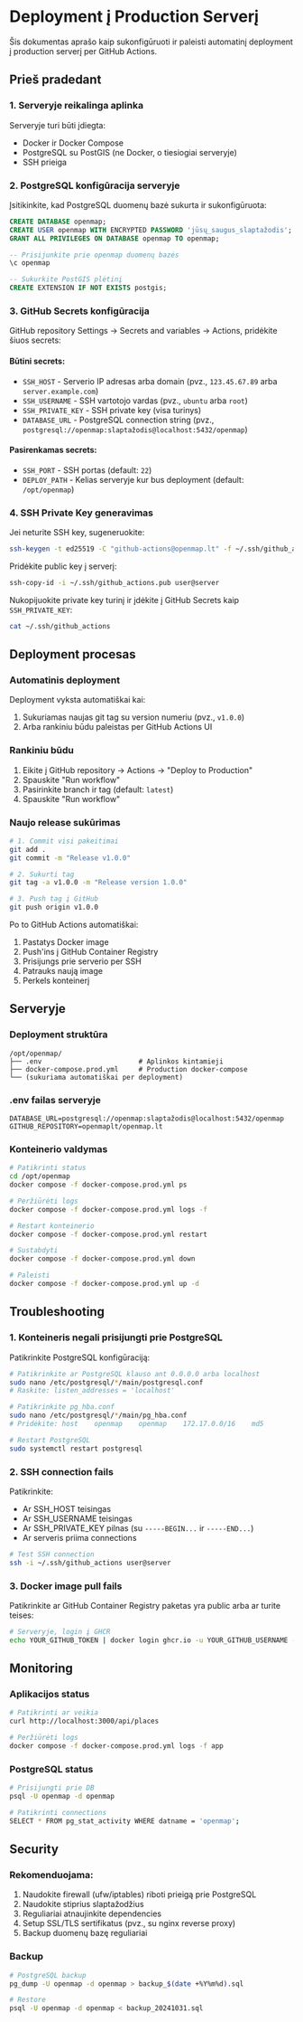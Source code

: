 # Deployment į Production Serverį

Šis dokumentas aprašo kaip sukonfigūruoti ir paleisti automatinį deployment į production serverį per GitHub Actions.

## Prieš pradedant

### 1. Serveryje reikalinga aplinka

Serveryje turi būti įdiegta:
- Docker ir Docker Compose
- PostgreSQL su PostGIS (ne Docker, o tiesiogiai serveryje)
- SSH prieiga

### 2. PostgreSQL konfigūracija serveryje

Įsitikinkite, kad PostgreSQL duomenų bazė sukurta ir sukonfigūruota:

```sql
CREATE DATABASE openmap;
CREATE USER openmap WITH ENCRYPTED PASSWORD 'jūsų_saugus_slaptažodis';
GRANT ALL PRIVILEGES ON DATABASE openmap TO openmap;

-- Prisijunkite prie openmap duomenų bazės
\c openmap

-- Sukurkite PostGIS plėtinį
CREATE EXTENSION IF NOT EXISTS postgis;
```

### 3. GitHub Secrets konfigūracija

GitHub repository Settings → Secrets and variables → Actions, pridėkite šiuos secrets:

#### Būtini secrets:
- `SSH_HOST` - Serverio IP adresas arba domain (pvz., `123.45.67.89` arba `server.example.com`)
- `SSH_USERNAME` - SSH vartotojo vardas (pvz., `ubuntu` arba `root`)
- `SSH_PRIVATE_KEY` - SSH private key (visa turinys)
- `DATABASE_URL` - PostgreSQL connection string (pvz., `postgresql://openmap:slaptažodis@localhost:5432/openmap`)

#### Pasirenkamas secrets:
- `SSH_PORT` - SSH portas (default: `22`)
- `DEPLOY_PATH` - Kelias serveryje kur bus deployment (default: `/opt/openmap`)

### 4. SSH Private Key generavimas

Jei neturite SSH key, sugeneruokite:

```bash
ssh-keygen -t ed25519 -C "github-actions@openmap.lt" -f ~/.ssh/github_actions
```

Pridėkite public key į serverį:

```bash
ssh-copy-id -i ~/.ssh/github_actions.pub user@server
```

Nukopijuokite private key turinį ir įdėkite į GitHub Secrets kaip `SSH_PRIVATE_KEY`:

```bash
cat ~/.ssh/github_actions
```

## Deployment procesas

### Automatinis deployment

Deployment vyksta automatiškai kai:
1. Sukuriamas naujas git tag su version numeriu (pvz., `v1.0.0`)
2. Arba rankiniu būdu paleistas per GitHub Actions UI

### Rankiniu būdu

1. Eikite į GitHub repository → Actions → "Deploy to Production"
2. Spauskite "Run workflow"
3. Pasirinkite branch ir tag (default: `latest`)
4. Spauskite "Run workflow"

### Naujo release sukūrimas

```bash
# 1. Commit visi pakeitimai
git add .
git commit -m "Release v1.0.0"

# 2. Sukurti tag
git tag -a v1.0.0 -m "Release version 1.0.0"

# 3. Push tag į GitHub
git push origin v1.0.0
```

Po to GitHub Actions automatiškai:
1. Pastatys Docker image
2. Push'ins į GitHub Container Registry
3. Prisijungs prie serverio per SSH
4. Patrauks naują image
5. Perkels konteinerį

## Serveryje

### Deployment struktūra

```
/opt/openmap/
├── .env                        # Aplinkos kintamieji
├── docker-compose.prod.yml     # Production docker-compose
└── (sukuriama automatiškai per deployment)
```

### .env failas serveryje

```env
DATABASE_URL=postgresql://openmap:slaptažodis@localhost:5432/openmap
GITHUB_REPOSITORY=openmaplt/openmap.lt
```

### Konteinerio valdymas

```bash
# Patikrinti status
cd /opt/openmap
docker compose -f docker-compose.prod.yml ps

# Peržiūrėti logs
docker compose -f docker-compose.prod.yml logs -f

# Restart konteinerio
docker compose -f docker-compose.prod.yml restart

# Sustabdyti
docker compose -f docker-compose.prod.yml down

# Paleisti
docker compose -f docker-compose.prod.yml up -d
```

## Troubleshooting

### 1. Konteineris negali prisijungti prie PostgreSQL

Patikrinkite PostgreSQL konfigūraciją:

```bash
# Patikrinkite ar PostgreSQL klauso ant 0.0.0.0 arba localhost
sudo nano /etc/postgresql/*/main/postgresql.conf
# Raskite: listen_addresses = 'localhost'

# Patikrinkite pg_hba.conf
sudo nano /etc/postgresql/*/main/pg_hba.conf
# Pridėkite: host    openmap    openmap    172.17.0.0/16    md5

# Restart PostgreSQL
sudo systemctl restart postgresql
```

### 2. SSH connection fails

Patikrinkite:
- Ar SSH_HOST teisingas
- Ar SSH_USERNAME teisingas  
- Ar SSH_PRIVATE_KEY pilnas (su `-----BEGIN...` ir `-----END...`)
- Ar serveris priima connections

```bash
# Test SSH connection
ssh -i ~/.ssh/github_actions user@server
```

### 3. Docker image pull fails

Patikrinkite ar GitHub Container Registry paketas yra public arba ar turite teises:

```bash
# Serveryje, login į GHCR
echo YOUR_GITHUB_TOKEN | docker login ghcr.io -u YOUR_GITHUB_USERNAME --password-stdin
```

## Monitoring

### Aplikacijos status

```bash
# Patikrinti ar veikia
curl http://localhost:3000/api/places

# Peržiūrėti logs
docker compose -f docker-compose.prod.yml logs -f app
```

### PostgreSQL status

```bash
# Prisijungti prie DB
psql -U openmap -d openmap

# Patikrinti connections
SELECT * FROM pg_stat_activity WHERE datname = 'openmap';
```

## Security

### Rekomenduojama:

1. Naudokite firewall (ufw/iptables) riboti prieigą prie PostgreSQL
2. Naudokite stiprius slaptažodžius
3. Reguliariai atnaujinkite dependencies
4. Setup SSL/TLS sertifikatus (pvz., su nginx reverse proxy)
5. Backup duomenų bazę reguliariai

### Backup

```bash
# PostgreSQL backup
pg_dump -U openmap -d openmap > backup_$(date +%Y%m%d).sql

# Restore
psql -U openmap -d openmap < backup_20241031.sql
```
